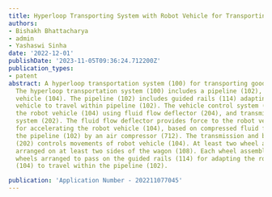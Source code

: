 ```yaml
---
title: Hyperloop Transporting System with Robot Vehicle for Transporting Goods
authors:
- Bishakh Bhattacharya
- admin
- Yashaswi Sinha
date: '2022-12-01'
publishDate: '2023-11-05T09:36:24.712200Z'
publication_types:
- patent
abstract: A hyperloop transportation system (100) for transporting goods, is disclosed.
  The hyperloop transportation system (100) includes a pipeline (102), and a robot
  vehicle (104). The pipeline (102) includes guided rails (114) adapting the robot
  vehicle to travel within pipeline (102). The vehicle control system (106) controls
  the robot vehicle (104) using fluid flow deflector (204), and transmission and braking
  system (202). The fluid flow deflector provides force to the robot vehicle (104)
  for accelerating the robot vehicle (104), based on compressed fluid flow across
  the pipeline (102) by an air compressor (712). The transmission and braking system
  (202) controls movements of robot vehicle (104). At least two wheel assemblies are
  arranged on at least two sides of the wagon (108). Each wheel assembly includes
  wheels arranged to pass on the guided rails (114) for adapting the robot vehicle
  (104) to travel within the pipeline (102).

publication: 'Application Number - 202211077045'
---
```

